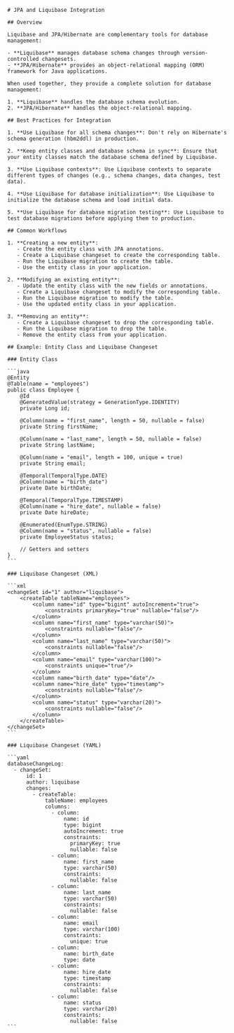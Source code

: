 
    # JPA and Liquibase Integration
    
    ## Overview
    
    Liquibase and JPA/Hibernate are complementary tools for database management:
    
    - **Liquibase** manages database schema changes through version-controlled changesets.
    - **JPA/Hibernate** provides an object-relational mapping (ORM) framework for Java applications.
    
    When used together, they provide a complete solution for database management:
    
    1. **Liquibase** handles the database schema evolution.
    2. **JPA/Hibernate** handles the object-relational mapping.
    
    ## Best Practices for Integration
    
    1. **Use Liquibase for all schema changes**: Don't rely on Hibernate's schema generation (hbm2ddl) in production.
    
    2. **Keep entity classes and database schema in sync**: Ensure that your entity classes match the database schema defined by Liquibase.
    
    3. **Use Liquibase contexts**: Use Liquibase contexts to separate different types of changes (e.g., schema changes, data changes, test data).
    
    4. **Use Liquibase for database initialization**: Use Liquibase to initialize the database schema and load initial data.
    
    5. **Use Liquibase for database migration testing**: Use Liquibase to test database migrations before applying them to production.
    
    ## Common Workflows
    
    1. **Creating a new entity**:
       - Create the entity class with JPA annotations.
       - Create a Liquibase changeset to create the corresponding table.
       - Run the Liquibase migration to create the table.
       - Use the entity class in your application.
    
    2. **Modifying an existing entity**:
       - Update the entity class with the new fields or annotations.
       - Create a Liquibase changeset to modify the corresponding table.
       - Run the Liquibase migration to modify the table.
       - Use the updated entity class in your application.
    
    3. **Removing an entity**:
       - Create a Liquibase changeset to drop the corresponding table.
       - Run the Liquibase migration to drop the table.
       - Remove the entity class from your application.
    
    ## Example: Entity Class and Liquibase Changeset
    
    ### Entity Class
    
    ```java
    @Entity
    @Table(name = "employees")
    public class Employee {
        @Id
        @GeneratedValue(strategy = GenerationType.IDENTITY)
        private Long id;
        
        @Column(name = "first_name", length = 50, nullable = false)
        private String firstName;
        
        @Column(name = "last_name", length = 50, nullable = false)
        private String lastName;
        
        @Column(name = "email", length = 100, unique = true)
        private String email;
        
        @Temporal(TemporalType.DATE)
        @Column(name = "birth_date")
        private Date birthDate;
        
        @Temporal(TemporalType.TIMESTAMP)
        @Column(name = "hire_date", nullable = false)
        private Date hireDate;
        
        @Enumerated(EnumType.STRING)
        @Column(name = "status", nullable = false)
        private EmployeeStatus status;
        
        // Getters and setters
    }
    ```
    
    ### Liquibase Changeset (XML)
    
    ```xml
    <changeSet id="1" author="liquibase">
        <createTable tableName="employees">
            <column name="id" type="bigint" autoIncrement="true">
                <constraints primaryKey="true" nullable="false"/>
            </column>
            <column name="first_name" type="varchar(50)">
                <constraints nullable="false"/>
            </column>
            <column name="last_name" type="varchar(50)">
                <constraints nullable="false"/>
            </column>
            <column name="email" type="varchar(100)">
                <constraints unique="true"/>
            </column>
            <column name="birth_date" type="date"/>
            <column name="hire_date" type="timestamp">
                <constraints nullable="false"/>
            </column>
            <column name="status" type="varchar(20)">
                <constraints nullable="false"/>
            </column>
        </createTable>
    </changeSet>
    ```
    
    ### Liquibase Changeset (YAML)
    
    ```yaml
    databaseChangeLog:
      - changeSet:
          id: 1
          author: liquibase
          changes:
            - createTable:
                tableName: employees
                columns:
                  - column:
                      name: id
                      type: bigint
                      autoIncrement: true
                      constraints:
                        primaryKey: true
                        nullable: false
                  - column:
                      name: first_name
                      type: varchar(50)
                      constraints:
                        nullable: false
                  - column:
                      name: last_name
                      type: varchar(50)
                      constraints:
                        nullable: false
                  - column:
                      name: email
                      type: varchar(100)
                      constraints:
                        unique: true
                  - column:
                      name: birth_date
                      type: date
                  - column:
                      name: hire_date
                      type: timestamp
                      constraints:
                        nullable: false
                  - column:
                      name: status
                      type: varchar(20)
                      constraints:
                        nullable: false
    ```
    